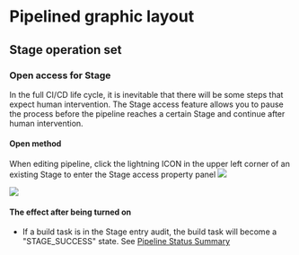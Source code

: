 # Pipelined graphic layout

## Stage operation set
### Open access for Stage
In the full CI/CD life cycle, it is inevitable that there will be some steps that expect human intervention. The Stage access feature allows you to pause the process before the pipeline reaches a certain Stage and continue after human intervention.
#### Open method
When editing pipeline, click the lightning ICON in the upper left corner of an existing Stage to enter the Stage access property panel
![](../../../.gitbook/assets/image%20%2850%29.png)

![](../../../.gitbook/assets/image%20%2849%29.png)

#### The effect after being turned on
* If a build task is in the Stage entry audit, the build task will become a "STAGE\_SUCCESS" state. See [Pipeline Status Summary](../pipeline-build-detail/status.md#pipeline-zhuang-tai)
